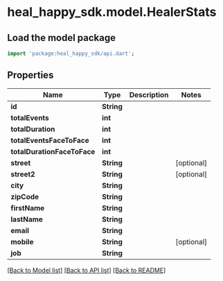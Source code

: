 # heal_happy_sdk.model.HealerStats

## Load the model package
```dart
import 'package:heal_happy_sdk/api.dart';
```

## Properties
Name | Type | Description | Notes
------------ | ------------- | ------------- | -------------
**id** | **String** |  | 
**totalEvents** | **int** |  | 
**totalDuration** | **int** |  | 
**totalEventsFaceToFace** | **int** |  | 
**totalDurationFaceToFace** | **int** |  | 
**street** | **String** |  | [optional] 
**street2** | **String** |  | [optional] 
**city** | **String** |  | 
**zipCode** | **String** |  | 
**firstName** | **String** |  | 
**lastName** | **String** |  | 
**email** | **String** |  | 
**mobile** | **String** |  | [optional] 
**job** | **String** |  | 

[[Back to Model list]](../README.md#documentation-for-models) [[Back to API list]](../README.md#documentation-for-api-endpoints) [[Back to README]](../README.md)


